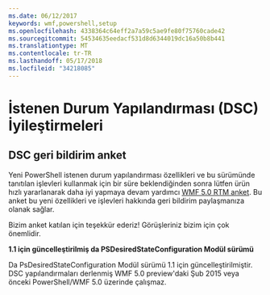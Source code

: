 ```yaml
---
ms.date: 06/12/2017
keywords: wmf,powershell,setup
ms.openlocfilehash: 4338364c64eff2a7a59c5ae9fe80f75760cade42
ms.sourcegitcommit: 54534635eedacf531d8d6344019dc16a50b8b441
ms.translationtype: MT
ms.contentlocale: tr-TR
ms.lasthandoff: 05/17/2018
ms.locfileid: "34218085"
---
```

# <a name="improvements-in-desired-state-configuration-dsc"></a>İstenen Durum Yapılandırması (DSC) İyileştirmeleri

## <a name="dsc-feedback-survey"></a>DSC geri bildirim anket

Yeni PowerShell istenen durum yapılandırması özellikleri ve bu sürümünde tanıtılan işlevleri kullanmak için bir süre beklendiğinden sonra lütfen ürün hızlı yararlanarak daha iyi yapmaya devam yardımcı [WMF 5.0 RTM anket](https://www.surveymonkey.com/r/SGLQM5W). Bu anket bu yeni özellikleri ve işlevleri hakkında geri bildirim paylaşmanıza olanak sağlar.

Bizim anket katılan için teşekkür ederiz! Görüşleriniz bizim için çok önemlidir.

**1.1 için güncelleştirilmiş da PSDesiredStateConfiguration Modül sürümü**

Da PsDesiredStateConfiguration Modül sürümü 1.1 için güncelleştirilmiştir. DSC yapılandırmaları derlenmiş WMF 5.0 preview'daki Şub 2015 veya önceki PowerShell/WMF 5.0 üzerinde çalışmaz.
